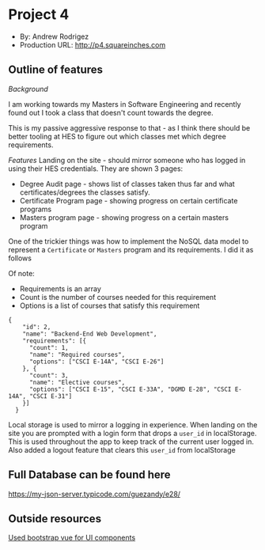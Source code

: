 # Project 4
+ By: Andrew Rodrigez
+ Production URL: <http://p4.squareinches.com>

## Outline of features
*Background*

I am working towards my Masters in Software Engineering and recently found out I took a class that doesn't count towards the degree.

This is my passive aggressive response to that - as I think there should be better tooling at HES to figure out which classes met which degree requirements.

*Features*
Landing on the site - should mirror someone who has logged in using their HES credentials. They are shown 3 pages:
* Degree Audit page - shows list of classes taken thus far and what certificates/degrees the classes satisfy.
* Certificate Program page - showing progress on certain certificate programs
* Masters program page - showing progress on a certain masters program

One of the trickier things was how to implement the NoSQL data model to represent a `Certificate` or `Masters` program and its requirements. I did it as follows

Of note:
* Requirements is an array
* Count is the number of courses needed for this requirement
* Options is a list of courses that satisfy this requirement

```
{
    "id": 2,
    "name": "Backend-End Web Development",
    "requirements": [{
      "count": 1,
      "name": "Required courses",
      "options": ["CSCI E-14A", "CSCI E-26"]
    }, {
      "count": 3,
      "name": "Elective courses",
      "options": ["CSCI E-15", "CSCI E-33A", "DGMD E-28", "CSCI E-14A", "CSCI E-31"]
    }]
  }
```

Local storage is used to mirror a logging in experience. When landing on the site you are prompted with a login form that drops a `user_id` in localStorage. This is used throughout the app to keep track of the current user logged in.
Also added a logout feature that clears this `user_id` from localStorage


## Full Database can be found here
https://my-json-server.typicode.com/guezandy/e28/


## Outside resources
[Used bootstrap vue for UI components](https://bootstrap-vue.js.org/docs)

